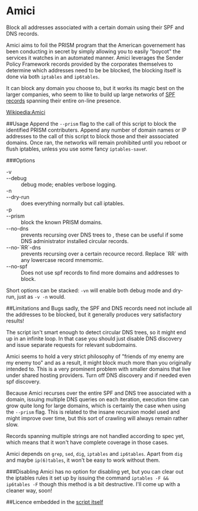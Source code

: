 Amici
=====

Block all addresses associated with a certain domain using their SPF and DNS records. 

Amici aims to foil the PRISM program that the American governement has been conducting in secret by simply allowing you to easily "boycot" the services it watches in an automated manner. Amici leverages the Sender Policy Framework records provided by the corporates themselves to determine which addresses need to be be blocked, the blocking itself is done via both `iptables` and `ip6tables`.

It can block any domain you choose to, but it works its magic best on the larger companies, who seem to like to build up large networks of [SPF records](https://en.wikipedia.org/wiki/Sender_Policy_Framework) spanning their entire on-line presence. 

[Wikipedia:Amici](https://en.wikipedia.org/wiki/Amici_prism)

##Usage
Append the `--prism` flag to the call of this script to block the identified PRISM contributers.
Append any number of domain names or IP addresses to the call of this script to block those and their asssociated domains.
Once ran, the networks will remain prohibited until you reboot or flush iptables, unless you use some fancy `iptables-save`r.

###Options

<dl>
  <dt>-v</dt>
  <dt>--debug</dt>
  <dd>debug mode; enables verbose logging.</dd>
  <dt>-n</dt>
  <dt>--dry-run</dt>
  <dd>does everything normally but call iptables.</dd>
  <dt>-p</dt>
  <dt>--prism</dt>
  <dd>block the known PRISM domains.</dd>
  <dt>--no-dns</dt>
  <dd>prevents recursing over DNS trees to , these can be useful if some DNS administrator installed circular records.</dd>
  <dt>--no-`RR`-dns</dt>
  <dd>prevents recursing over a certain recource record. Replace `RR` with any lowercase record mnemomic.</dd>
  <dt>--no-spf</dt>
  <dd>Does not use spf records to find more domains and addresses to block.</dd>
</dl>

Short options can be stacked: `-vn` will enable both debug mode and dry-run, just as `-v -n` would.


##Limitations and Bugs
sadly, the SPF and DNS records need not include all the addresses to be blocked, but it generally produces very satisfactory results!

The script isn't smart enough to detect circular DNS trees, so it might end up in an infinite loop. In that case you should just disable DNS discovery and issue separate requests for relevant subdomains.

Amici seems to hold a very strict philosophy of "friends of my enemy are my enemy too" and as a result, it might block much more than you originally intended to. This is a very prominent problem with smaller domains that live under shared hosting providers. Turn off DNS discovery and if needed even spf discovery.

Because Amici recurses over the entire SPF and DNS tree associated with a domain, issuing multiple DNS queries on each iteration, execution time can grow quite long for large domains, which is certainly the case when using the `--prism` flag. This is related to the insane recursion model used and might improve over time, but this sort of crawling will always remain rather slow.

Records spanning multiple strings are not handled according to spec yet, which means that it won't have complete coverage in those cases.

Amici depends on `grep`, `sed`, `dig`, `iptables` and `ip6tables`. Apart from `dig` and maybe `ip(6)tables`, it won't be easy to work without them.

###Disabling
Amici has no option for disabling yet, but you can clear out the iptables rules it set up by issuing the command `iptables -F && ip6tables -F` though this method is a bit destructive. I'll come up with a cleaner way, soon!

##Licence
embedded in the [script itself](https://github.com/upwhere/amici/blob/master/amici.sh)
